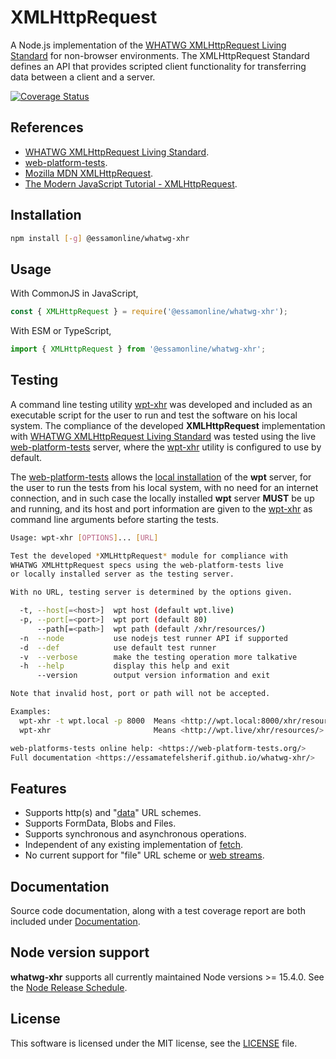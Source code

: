 # XMLHttpRequest

A Node.js implementation of the [WHATWG XMLHttpRequest Living Standard](https://xhr.spec.whatwg.org/) for non-browser environments. The XMLHttpRequest Standard defines an API that provides scripted client functionality for transferring data between a client and a server.

[![Coverage Status](https://coveralls.io/repos/github/essamatefelsherif/whatwg-xhr/badge.svg?branch=main)](https://coveralls.io/github/essamatefelsherif/whatwg-xhr?branch=main)

## References

* [WHATWG XMLHttpRequest Living Standard](https://xhr.spec.whatwg.org/).
* [web-platform-tests](https://web-platform-tests.org/).
* [Mozilla MDN XMLHttpRequest](https://developer.mozilla.org/en-US/docs/Web/API/XMLHttpRequest).
* [The Modern JavaScript Tutorial - XMLHttpRequest](https://javascript.info/xmlhttprequest).

## Installation

```sh
npm install [-g] @essamonline/whatwg-xhr
```

## Usage

With CommonJS in JavaScript,

```js
const { XMLHttpRequest } = require('@essamonline/whatwg-xhr');
```

With ESM or TypeScript,

```ts
import { XMLHttpRequest } from '@essamonline/whatwg-xhr';
```

## Testing

A command line testing utility [wpt-xhr](bin/wpt-xhr) was developed and included as an executable script for the user to run and test the software on his local system. The compliance of the developed **XMLHttpRequest** implementation with [WHATWG XMLHttpRequest Living Standard](https://xhr.spec.whatwg.org/) was tested using the live [web-platform-tests](https://web-platform-tests.org/) server, where the [wpt-xhr](bin/wpt-xhr) utility is configured to use by default.


The [web-platform-tests](https://web-platform-tests.org/) allows the [local installation](https://web-platform-tests.org/running-tests/from-local-system.html) of the **wpt** server, for the user to run the tests from his local system, with no need for an internet connection, and in such case the locally installed **wpt** server **MUST** be up and running, and its host and port information are given to the [wpt-xhr](bin/wpt-xhr) as command line arguments before starting the tests.

```sh
Usage: wpt-xhr [OPTIONS]... [URL]

Test the developed *XMLHttpRequest* module for compliance with
WHATWG XMLHttpRequest specs using the web-platform-tests live
or locally installed server as the testing server.

With no URL, testing server is determined by the options given.

  -t, --host[=<host>]  wpt host (default wpt.live)
  -p, --port[=<port>]  wpt port (default 80)
      --path[=<path>]  wpt path (default /xhr/resources/)
  -n  --node           use nodejs test runner API if supported
  -d  --def            use default test runner
  -v  --verbose        make the testing operation more talkative
  -h  --help           display this help and exit
      --version        output version information and exit

Note that invalid host, port or path will not be accepted.

Examples:
  wpt-xhr -t wpt.local -p 8000  Means <http://wpt.local:8000/xhr/resources/>
  wpt-xhr                       Means <http://wpt.live/xhr/resources/>

web-platforms-tests online help: <https://web-platform-tests.org/>
Full documentation <https://essamatefelsherif.github.io/whatwg-xhr/>
```

## Features

* Supports http(s) and "[data](https://www.rfc-editor.org/rfc/rfc2397#section-2 "RFC 2397")" URL schemes.
* Supports FormData, Blobs and Files.
* Supports synchronous and asynchronous operations.
* Independent of any existing implementation of [fetch](https://fetch.spec.whatwg.org/ "WHATWG Fetch Living Standard").
* No current support for "file" URL scheme or [web streams](https://streams.spec.whatwg.org/ "WHATWG Streams Living Standard").

## Documentation

Source code documentation, along with a test coverage report are both included under [Documentation](https://essamatefelsherif.github.io/whatwg-xhr/ "Documentation").

## Node version support

**whatwg-xhr** supports all currently maintained Node versions >= 15.4.0. See the [Node Release Schedule](https://github.com/nodejs/Release#release-schedule).

## License

This software is licensed under the MIT license, see the [LICENSE](./LICENSE "LICENSE") file.
